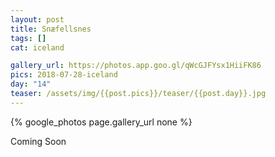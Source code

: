 ```yaml
---
layout: post
title: Snæfellsnes
tags: []
cat: iceland

gallery_url: https://photos.app.goo.gl/qWcGJFYsx1HiiFK86
pics: 2018-07-28-iceland
day: "14"
teaser: /assets/img/{{post.pics}}/teaser/{{post.day}}.jpg
---
```


{% google_photos page.gallery_url none %}

Coming Soon